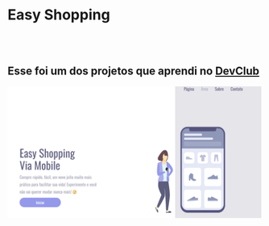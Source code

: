 <h1>Easy Shopping</h1>
<br>
<br>
<h2>Esse foi um dos projetos que aprendi no <a href="https://rodolfomori.com.br/devclub">DevClub</a></h2>

<img src="assets/img projeto1git.png"/>
